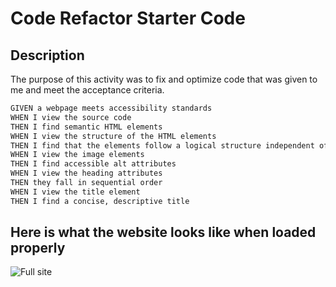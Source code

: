 # Code Refactor Starter Code

## Description

The purpose of this activity was to fix and optimize code that was given to me and meet the acceptance criteria.

```html
GIVEN a webpage meets accessibility standards
WHEN I view the source code
THEN I find semantic HTML elements
WHEN I view the structure of the HTML elements
THEN I find that the elements follow a logical structure independent of styling and positioning
WHEN I view the image elements
THEN I find accessible alt attributes
WHEN I view the heading attributes
THEN they fall in sequential order
WHEN I view the title element
THEN I find a concise, descriptive title

```

## Here is what the website looks like when loaded properly

![Full site](https://github.com/Grey-Whitt/urban-octo-telegram-master/blob/master/Develop/assets/images/whole-site.jpg?s=200)

